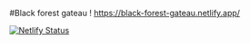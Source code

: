 #Black forest gateau !
https://black-forest-gateau.netlify.app/

[![Netlify Status](https://api.netlify.com/api/v1/badges/543fc47c-8dec-4b3e-ae27-652444f822cb/deploy-status)](https://app.netlify.com/sites/black-forest-gateau/deploys)
